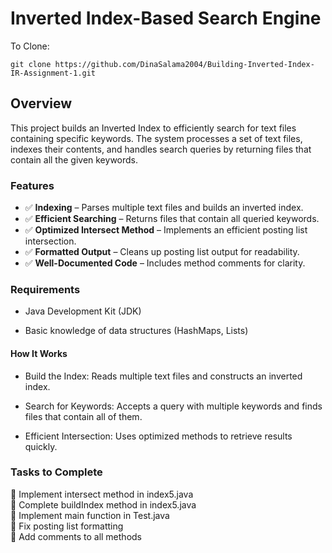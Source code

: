 # Inverted Index-Based Search Engine


To Clone:
   ```
   git clone https://github.com/DinaSalama2004/Building-Inverted-Index-IR-Assignment-1.git
  ```

## Overview

This project builds an Inverted Index to efficiently search for text files containing specific keywords. The system processes a set of text files, indexes their contents, and handles search queries by returning files that contain all the given keywords.

### Features

- ✅ **Indexing** – Parses multiple text files and builds an inverted index.
- ✅ **Efficient Searching** – Returns files that contain all queried keywords.
- ✅ **Optimized Intersect Method** – Implements an efficient posting list intersection.
- ✅ **Formatted Output** – Cleans up posting list output for readability.
- ✅ **Well-Documented Code** – Includes method comments for clarity.



### Requirements

- Java Development Kit (JDK)

- Basic knowledge of data structures (HashMaps, Lists)

#### How It Works

- Build the Index: Reads multiple text files and constructs an inverted index.

- Search for Keywords: Accepts a query with multiple keywords and finds files that contain all of them.

- Efficient Intersection: Uses optimized methods to retrieve results quickly.

### Tasks to Complete

🔹 Implement intersect method in index5.java <br>
🔹 Complete buildIndex method in index5.java<br>
🔹 Implement main function in Test.java<br>
🔹 Fix posting list formatting<br>
🔹 Add comments to all methods<br>
